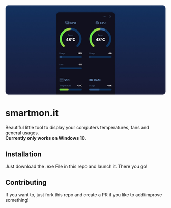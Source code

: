 ![Cover Art](cover.jpg?raw=true "Cover Art")

# smartmon.it
Beautiful little tool to display your computers temperatures, fans and general usages.<br>
**Currently only works on Windows 10.**

## Installation
Just download the .exe File in this repo and launch it. There you go!

## Contributing
If you want to, just fork this repo and create a PR if you like to add/improve something!